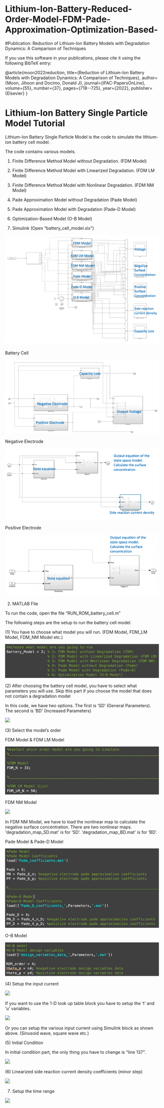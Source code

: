 # Lithium-Ion-Battery-Reduced-Order-Model-FDM-Pade-Approximation-Optimization-Based-

#Publication: Reduction of Lithium-Ion Battery Models with Degradation Dynamics: A Comparison of Techniques

If you use this software in your publications, please cite it using the following BibTeX entry:

@article{moon2022reduction,
  title={Reduction of Lithium-Ion Battery Models with Degradation Dynamics: A Comparison of Techniques},
  author={Moon, Jihoon and Docimo, Donald J},
  journal={IFAC-PapersOnLine},
  volume={55},
  number={37},
  pages={718--725},
  year={2022},
  publisher={Elsevier}
}


# Lithium-Ion Battery Single Particle Model Tutorial 

Lithium-Ion Battery Single Particle Model is the code to simulate the lithium-ion battery cell model.  

The code contains various models. 

1) Finite Difference Method Model without Degradation. (FDM Model) 
2) Finite Difference Method Model with Linearized Degradation. (FDM LM Model) 
3) Finite Difference Method Model with Nonlinear Degradation. (FDM NM Model) 
4) Pade Approximation Model without Degradation (Pade Model) 
5) Pade Approximation Model with Degradation (Pade-D Model) 
6) Optimization-Based Model (O-B Model)


1) Simulink (Open “battery\_cell\_model.slx”) 

![](/Readme/Aspose.Words.216cfff8-f125-45da-a508-b96c3d48f685.001.jpeg)

Battery Cell  

![](/Readme/Aspose.Words.216cfff8-f125-45da-a508-b96c3d48f685.002.jpeg)

Negative Electrode 

![](/Readme/Aspose.Words.216cfff8-f125-45da-a508-b96c3d48f685.003.jpeg)

Positive Electrode

![](/Readme/Aspose.Words.216cfff8-f125-45da-a508-b96c3d48f685.004.jpeg)

2) MATLAB File 

To run the code, open the file “RUN\_ROM\_battery\_cell.m” 

The following steps are the setup to run the battery cell model. 

(1) You have to choose what model you will run. (FDM Model, FDM\_LM Model, FDM\_NM Model etc.) 

![](/Readme/Aspose.Words.216cfff8-f125-45da-a508-b96c3d48f685.005.jpeg)

(2) After choosing the battery cell model, you have to select what parameters you will use. Skip this part if you choose the model that does not contain a degradation model 

In this code, we have two options. The first is ‘SD’ (General Parameters). The second is ‘BD’ (Increased Parameters) 

![](/Readme/Aspose.Words.216cfff8-f125-45da-a508-b96c3d48f685.006.png)

(3) Select the model’s order 

FDM Model & FDM LM Model 

![](/Readme/Aspose.Words.216cfff8-f125-45da-a508-b96c3d48f685.007.jpeg)

FDM NM Model 

![](/Readme/Aspose.Words.216cfff8-f125-45da-a508-b96c3d48f685.008.png)

In FDM NM Model, we have to load the nonlinear map to calculate the negative surface concentration. There are two nonlinear maps. 'degradation\_map\_SD.mat' is for ‘SD’. 'degradation\_map\_BD.mat' is for ‘BD’. 

Pade Model & Pade-D Model 

![](/Readme/Aspose.Words.216cfff8-f125-45da-a508-b96c3d48f685.009.jpeg)

O-B Model 

![](/Readme/Aspose.Words.216cfff8-f125-45da-a508-b96c3d48f685.010.jpeg)

(4) Setup the input current 

![](/Readme/Aspose.Words.216cfff8-f125-45da-a508-b96c3d48f685.011.png)

If you want to use the 1-D look up table block you have to setup the ‘t’ and ‘u’ variables. 

![](/Readme/Aspose.Words.216cfff8-f125-45da-a508-b96c3d48f685.012.png)

Or you can setup the various input current using Simulink block as shown above. (Sinusoid wave, square wave etc.) 

(5) Initial Condition 

In initial condition part, the only thing you have to change is “line 137”.  

![](/Readme/Aspose.Words.216cfff8-f125-45da-a508-b96c3d48f685.013.png)

(6) Linearized side reaction current density coefficients (minor step) 

![](/Readme/Aspose.Words.216cfff8-f125-45da-a508-b96c3d48f685.014.png)

7) Setup the time range 

![](/Readme/Aspose.Words.216cfff8-f125-45da-a508-b96c3d48f685.017.png)



